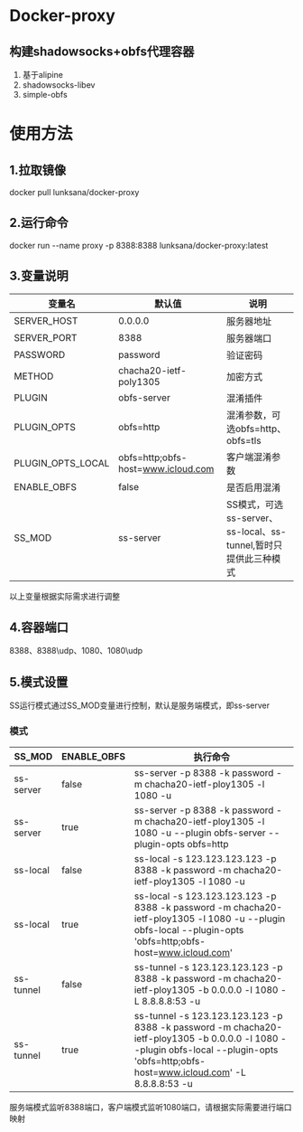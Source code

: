 # Docker-proxy
## 构建shadowsocks+obfs代理容器
1. 基于alipine
2. shadowsocks-libev
3. simple-obfs

# 使用方法
## 1.拉取镜像
docker pull lunksana/docker-proxy

## 2.运行命令
docker run --name proxy -p 8388:8388 lunksana/docker-proxy:latest

## 3.变量说明

|   变量名    |    默认值    |    说明    |
|------------|-------------|------------|
|SERVER_HOST |0.0.0.0      |服务器地址   |
|SERVER_PORT |8388         |服务器端口   |
|PASSWORD    |password     |验证密码     |
|METHOD      |chacha20-ietf-poly1305|加密方式    |
|PLUGIN      |obfs-server  |混淆插件    |
|PLUGIN_OPTS |obfs=http    |混淆参数，可选obfs=http、obfs=tls|
|PLUGIN_OPTS_LOCAL|obfs=http;obfs-host=www.icloud.com|客户端混淆参数  |
|ENABLE_OBFS |false        |是否启用混淆 |
|SS_MOD      |ss-server    |SS模式，可选ss-server、ss-local、ss-tunnel,暂时只提供此三种模式|

以上变量根据实际需求进行调整

## 4.容器端口
8388、8388\udp、1080、1080\udp

## 5.模式设置
SS运行模式通过SS_MOD变量进行控制，默认是服务端模式，即ss-server
### 模式

|  SS_MOD  |  ENABLE_OBFS  |  执行命令  |
|----------|---------------|-----------|
|ss-server |false          |ss-server -p 8388 -k password -m chacha20-ietf-ploy1305 -l 1080 -u |
|ss-server |true           |ss-server -p 8388 -k password -m chacha20-ietf-ploy1305 -l 1080 -u --plugin obfs-server --plugin-opts obfs=http|
|ss-local  |false          |ss-local -s 123.123.123.123 -p 8388 -k password -m chacha20-ietf-ploy1305 -l 1080 -u|
|ss-local  |true           |ss-local -s 123.123.123.123 -p 8388 -k password -m chacha20-ietf-ploy1305 -l 1080 -u --plugin obfs-local --plugin-opts 'obfs=http;obfs-host=www.icloud.com'|
|ss-tunnel |false          |ss-tunnel -s 123.123.123.123 -p 8388 -k password -m chacha20-ietf-ploy1305 -b 0.0.0.0 -l 1080 -L 8.8.8.8:53 -u|
|ss-tunnel |true           |ss-tunnel -s 123.123.123.123 -p 8388 -k password -m chacha20-ietf-ploy1305 -b 0.0.0.0 -l 1080 --plugin obfs-local --plugin-opts 'obfs=http;obfs-host=www.icloud.com' -L 8.8.8.8:53 -u|

服务端模式监听8388端口，客户端模式监听1080端口，请根据实际需要进行端口映射 